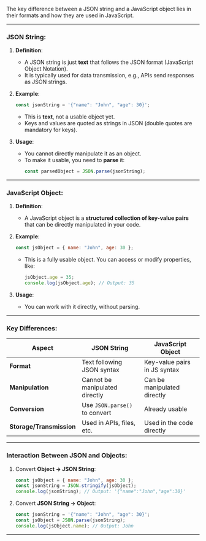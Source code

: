 The key difference between a JSON string and a JavaScript object lies in their formats and how they are used in JavaScript.

---

### **JSON String:**
1. **Definition**:
   - A JSON string is just **text** that follows the JSON format (JavaScript Object Notation).
   - It is typically used for data transmission, e.g., APIs send responses as JSON strings.
   
2. **Example**:
   ```javascript
   const jsonString = '{"name": "John", "age": 30}';
   ```
   - This is **text**, not a usable object yet.
   - Keys and values are quoted as strings in JSON (double quotes are mandatory for keys).

3. **Usage**:
   - You cannot directly manipulate it as an object.
   - To make it usable, you need to **parse** it:
     ```javascript
     const parsedObject = JSON.parse(jsonString);
     ```

---

### **JavaScript Object:**
1. **Definition**:
   - A JavaScript object is a **structured collection of key-value pairs** that can be directly manipulated in your code.
   
2. **Example**:
   ```javascript
   const jsObject = { name: "John", age: 30 };
   ```
   - This is a fully usable object. You can access or modify properties, like:
     ```javascript
     jsObject.age = 35;
     console.log(jsObject.age); // Output: 35
     ```

3. **Usage**:
   - You can work with it directly, without parsing.

---

### Key Differences:
| **Aspect**              | **JSON String**                   | **JavaScript Object**            |
|--------------------------|------------------------------------|-----------------------------------|
| **Format**               | Text following JSON syntax        | Key-value pairs in JS syntax      |
| **Manipulation**         | Cannot be manipulated directly     | Can be manipulated directly       |
| **Conversion**           | Use `JSON.parse()` to convert     | Already usable                   |
| **Storage/Transmission** | Used in APIs, files, etc.         | Used in the code directly         |

---

### Interaction Between JSON and Objects:
1. Convert **Object → JSON String**:
   ```javascript
   const jsObject = { name: "John", age: 30 };
   const jsonString = JSON.stringify(jsObject);
   console.log(jsonString); // Output: '{"name":"John","age":30}'
   ```
   
2. Convert **JSON String → Object**:
   ```javascript
   const jsonString = '{"name": "John", "age": 30}';
   const jsObject = JSON.parse(jsonString);
   console.log(jsObject.name); // Output: John
   ```

---
